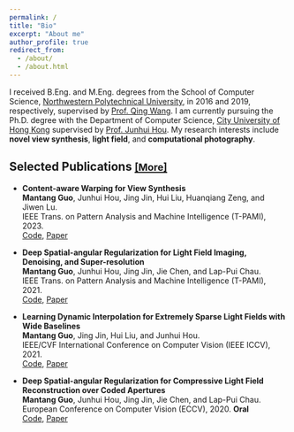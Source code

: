 ```yaml
---
permalink: /
title: "Bio"
excerpt: "About me"
author_profile: true
redirect_from: 
  - /about/
  - /about.html
---
```

I received B.Eng. and M.Eng. degrees from the School of Computer Science, [Northwestern Polytechnical University](https://www.nwpu.edu.cn/), in 2016 and 2019, respectively, supervised by [Prof. Qing Wang](https://teacher.nwpu.edu.cn/qwang.html). I am currently pursuing the Ph.D. degree with the Department of Computer Science, [City University of Hong Kong](https://www.cityu.edu.hk/) supervised by [Prof. Junhui Hou](https://sites.google.com/site/junhuihoushomepage/biography). My research interests include **novel view synthesis**, **light field**, and **computational photography**.

Selected Publications [<font size=4>[More]</font>](https://scholar.google.com/citations?user=0_LPgUYAAAAJ&hl=zh-CN&oi=ao)
------
* **Content-aware Warping for View Synthesis** \
  **Mantang Guo**, Junhui Hou, Jing Jin, Hui Liu, Huanqiang Zeng, and Jiwen Lu. \
  IEEE Trans. on Pattern Analysis and Machine Intelligence (T-PAMI), 2023. \
  [Code](https://github.com/MantangGuo/CW4VS), [Paper](https://ieeexplore.ieee.org/stamp/stamp.jsp?tp=&arnumber=10038566)
  
* **Deep Spatial-angular Regularization for Light Field Imaging, Denoising, and Super-resolution** \
**Mantang Guo**, Junhui Hou, Jing Jin, Jie Chen, and Lap-Pui Chau. \
IEEE Trans. on Pattern Analysis and Machine Intelligence (T-PAMI), 2021. \
[Code](https://github.com/MantangGuo/DRLF), [Paper](https://ieeexplore.ieee.org/stamp/stamp.jsp?tp=&arnumber=9448470)

* **Learning Dynamic Interpolation for Extremely Sparse Light Fields with Wide Baselines** \
**Mantang Guo**, Jing Jin, Hui Liu, and Junhui Hou. \
IEEE/CVF International Conference on Computer Vision (IEEE ICCV), 2021. \
[Code](https://github.com/MantangGuo/DI4SLF), [Paper](https://openaccess.thecvf.com/content/ICCV2021/papers/Guo_Learning_Dynamic_Interpolation_for_Extremely_Sparse_Light_Fields_With_Wide_ICCV_2021_paper.pdf)

* **Deep Spatial-angular Regularization for Compressive Light Field Reconstruction over Coded Apertures** \
**Mantang Guo**, Junhui Hou, Jing Jin, Jie Chen, and Lap-Pui Chau. \
European Conference on Computer Vision (ECCV), 2020. **Oral** \
[Code](https://github.com/MantangGuo/LFCA), [Paper](https://link.springer.com/chapter/10.1007/978-3-030-58536-5_17)



